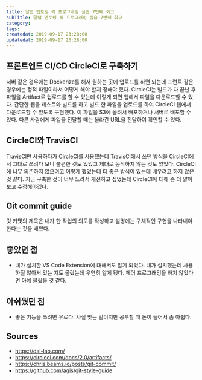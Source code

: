 ```yaml
---
title: 달랩 멘토링 짝 프로그래밍 실습 7번째 회고
subTitle: 달랩 멘토링 짝 프로그래밍 실습 7번째 회고
category: 
tags: 
createdat: 2019-09-17 23:28:00
updatedat: 2019-09-17 23:28:00
---
```


## 프론트엔드 CI/CD CircleCI로 구축하기

서버 같은 경우에는 Dockerize를 해서 원하는 곳에 업로드를 하면 되는데 프런트 같은 경우에는 정적 
파일이라서 어떻게 해야 할지 정해야 했다. CircleCI는 빌드가 다 끝난 후 파일을 Artifact로 업로드를 
할 수 있는데 이렇게 되면 웹에서 파일을 다운로드할 수 있다. 간단한 웹을 테스트와 빌드를 하고
빌드 한 파일을 업로드를 하여 CircleCI 웹에서 다운로드할 수 있도록 구현했다. 이 파일을 S3에 올려서 배포하거나 서버로 배포할 수 있다. 다른 사람에게 파일을 전달할 때는 올라간 URL을 전달하여 확인할 수
있다.

## CircleCI와 TravisCI

TravisCI만 사용하다가 CircleCI를 사용했는데 TravisCI에서 쓰던 방식을 CircleCI에서 그대로 
쓰려다 보니 불편한 것도 있었고 제대로 동작하지 않는 것도 있었다. CircleCI에 너무 의존하지 않으려고 
이렇게 했었는데 더 좋은 방식이 있는데 배우려고 하지 않은 것 같다. 지금 구축한 것이 너무 느려서 개선하고 
싶었는데 CircleCI에 대해 좀 더 알아보고 수정해야겠다.

## Git commit guide

깃 커밋의 제목은 내가 한 작업의 의도를 작성하고 설명에는 구체적인 구현을 나타내야 한다는 것을 배웠다.

## 좋았던 점

* 내가 설치한 VS Code Extension에 대해서도 알게 되었다. 내가 설치했는데 사용하질 않아서 있는 지도
 몰랐는데 우연히 알게 됐다. 페어 프로그래밍을 하지 않았다면 아예 몰랐을 것 같다.

## 아쉬웠던 점

* 좋은 기능을 쓰려면 유료다. 사실 맞는 말이지만 공부할 때 돈이 들어서 좀 아쉽다.

## Sources

* <https://dal-lab.com/>
* <https://circleci.com/docs/2.0/artifacts/>
* <https://chris.beams.io/posts/git-commit/>
* <https://github.com/agis/git-style-guide>
